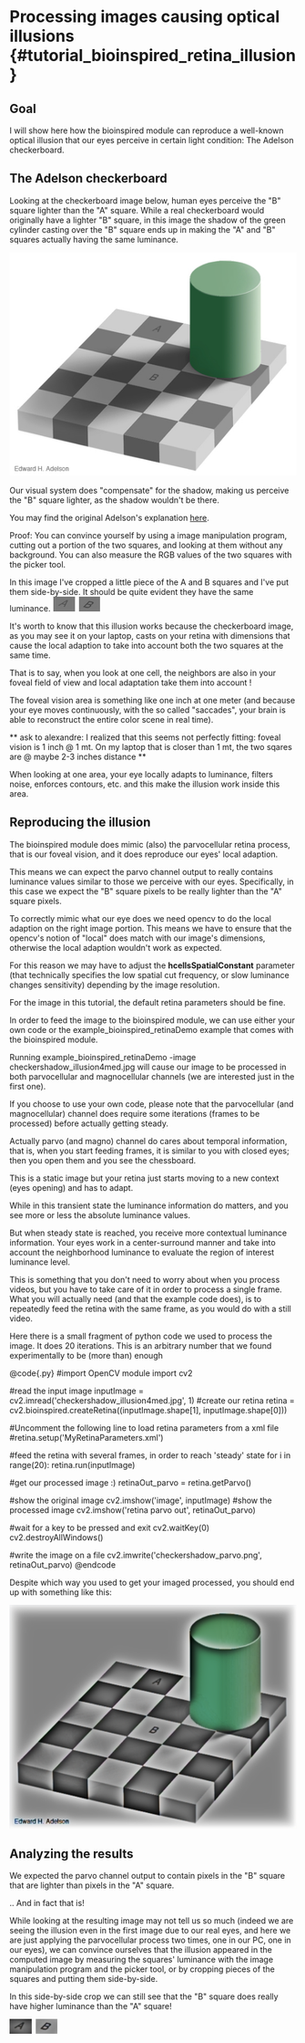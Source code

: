 Processing images causing optical illusions {#tutorial_bioinspired_retina_illusion}
=============================================================

Goal
----

I will show here how the bioinspired module can reproduce a well-known optical illusion that
our eyes perceive in certain light condition: The Adelson checkerboard.

The Adelson checkerboard
------------------------

Looking at the checkerboard image below, human eyes perceive the "B" square lighter than the
"A" square.
While a real checkerboard would originally have a lighter "B" square, in this image the
shadow of the green cylinder casting over the "B" square ends up in making the "A" and "B"
squares actually having the same luminance.

![Adelson checkerboard](images/checkershadow_illusion4med.jpg)

Our visual system does "compensate" for the shadow, making us perceive the "B" square lighter,
as the shadow wouldn't be there.

You may find the original Adelson's explanation [here](http://web.mit.edu/persci/people/adelson/checkershadow_description.html).

Proof: You can convince yourself by using a image manipulation program, cutting out a portion
of the two squares, and looking at them without any background. You can also measure the RGB
values of the two squares with the picker tool.

In this image I've cropped a little piece of the A and B squares and I've put them side-by-side.
It should be quite evident they have the same luminance.
![Adelson checkerboard proof](images/checkershadow_illusion4med_proof.jpg)

It's worth to know that this illusion works because the checkerboard image, as you may see it
on your laptop, casts on your retina with dimensions that cause the local adaption to take into
account both the two squares at the same time.


That is to say, when you look at one cell, the neighbors are also in your foveal field of
view and local adaptation take them into account !

The foveal vision area is something like one inch at one meter (and because your eye moves
continuously, with the so called "saccades", your brain is able to reconstruct the entire
color scene in real time).

** ask to alexandre: I realized that this seems not perfectly fitting: foveal vision is 1 inch @ 1 mt. On my laptop that is closer than 1 mt, the two sqares are @ maybe 2-3 inches distance **

When looking at one area, your eye locally adapts to luminance, filters noise, enforces contours,
etc. and this make the illusion work inside this area.

Reproducing the illusion
------------------------
The bioinspired module does mimic (also) the parvocellular retina process, that is our foveal
vision, and it does reproduce our eyes' local adaption.

This means we can expect the parvo channel output to really contains luminance values
similar to those we perceive with our eyes. Specifically, in this case we expect the "B" square
pixels to be really lighter than the "A" square pixels.

To correctly mimic what our eye does we need opencv to do the local adaption on the right
image portion. This means we have to ensure that the opencv's notion of "local" does match with our
image's dimensions, otherwise the local adaption wouldn't work as expected.

For this reason we may have to adjust the **hcellsSpatialConstant** parameter (that technically
specifies the low spatial cut frequency, or slow luminance changes sensitivity) depending by
the image resolution.

For the image in this tutorial, the default retina parameters should be fine.

In order to feed the image to the bioinspired module, we can use either your own code or
the example_bioinspired_retinaDemo example that comes with the bioinspired module.

Running example_bioinspired_retinaDemo -image checkershadow_illusion4med.jpg will cause
our image to be processed in both parvocellular and magnocellular channels (we are interested
just in the first one).

If you choose to use your own code, please note that the parvocellular (and magnocellular)
channel does require some iterations (frames to be processed) before actually getting steady.

Actually parvo (and magno) channel do cares about temporal information, that is,
when you start feeding frames, it is similar to you with closed eyes; then you open them and
you see the chessboard.

This is a static image but your retina just starts moving to a new context (eyes opening) and
has to adapt.

While in this transient state the luminance information do matters, and you see more or less
the absolute luminance values.

But when steady state is reached, you receive more contextual luminance information. Your eyes work
in a center-surround manner and take into account the neighborhood luminance to evaluate the
region of interest luminance level.

This is something that you don't need to worry about when you process videos, but you have
to take care of it in order to process a single frame. What you will actually need (and that
the example code does), is to repeatedly feed the retina with the same frame, as you would do
with a still video.

Here there is a small fragment of python code we used to process the image. It does 20
iterations. This is an arbitrary number that we found experimentally to be (more than)
enough

@code{.py}
#import OpenCV module
import cv2

#read the input image
inputImage = cv2.imread('checkershadow_illusion4med.jpg', 1)
#create our retina
retina = cv2.bioinspired.createRetina((inputImage.shape[1], inputImage.shape[0]))

#Uncomment the following line to load retina parameters from a xml file
#retina.setup('MyRetinaParameters.xml')

#feed the retina with several frames, in order to reach 'steady' state
for i in range(20):
    retina.run(inputImage)

#get our processed image :)
retinaOut_parvo = retina.getParvo()

#show the original image
cv2.imshow('image', inputImage)
#show the processed image
cv2.imshow('retina parvo out', retinaOut_parvo)

#wait for a key to be pressed and exit
cv2.waitKey(0)
cv2.destroyAllWindows()

#write the image on a file
cv2.imwrite('checkershadow_parvo.png', retinaOut_parvo)
@endcode

Despite which way you used to get your imaged processed, you should end up
with something like this:

![Parvo output for adelson checkerboard](images/checkershadow_parvo.png)

Analyzing the results
----------------------

We expected the parvo channel output to contain pixels in the "B" square that are lighter
than pixels in the "A" square.

.. And in fact that is!

While looking at the resulting image may not tell us so much (indeed we are seeing the illusion
even in the first image due to our real eyes, and here we are just applying the parvocellular process
two times, one in our PC, one in our eyes), we can convince ourselves that the illusion appeared
in the computed image by measuring the squares' luminance with the image manipulation program
and the picker tool, or by cropping pieces of the squares and putting them side-by-side.

In this side-by-side crop  we can still see that the "B" square does really have higher luminance
than the "A" square!

![Illusion reproduced](images/checkershadow_parvo_proof.png)
